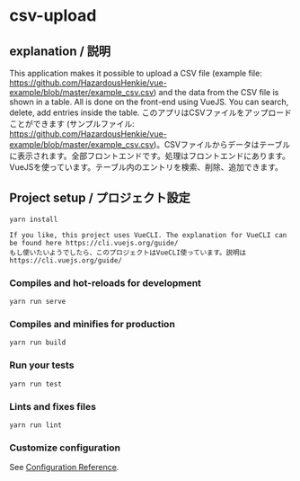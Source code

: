 # csv-upload

## explanation / 説明
This application makes it possible to upload a CSV file (example file: https://github.com/HazardousHenkie/vue-example/blob/master/example_csv.csv) and the data from the CSV file is shown in a table. All is done on the front-end using VueJS. You can search, delete, add entries inside the table. 
このアプリはCSVファイルをアップロードことができます (サンプルファイル: https://github.com/HazardousHenkie/vue-example/blob/master/example_csv.csv)。CSVファイルからデータはテーブルに表示されます。全部フロントエンドです。処理はフロントエンドにあります。VueJSを使っています。テーブル内のエントリを検索、削除、追加できます。

## Project setup / プロジェクト設定
```
yarn install

If you like, this project uses VueCLI. The explanation for VueCLI can be found here https://cli.vuejs.org/guide/
もし使いたいようでしたら、このプロジェクトはVueCLI使っています。説明は　https://cli.vuejs.org/guide/

```

### Compiles and hot-reloads for development
```
yarn run serve
```

### Compiles and minifies for production
```
yarn run build
```

### Run your tests
```
yarn run test
```

### Lints and fixes files
```
yarn run lint
```

### Customize configuration
See [Configuration Reference](https://cli.vuejs.org/config/).
